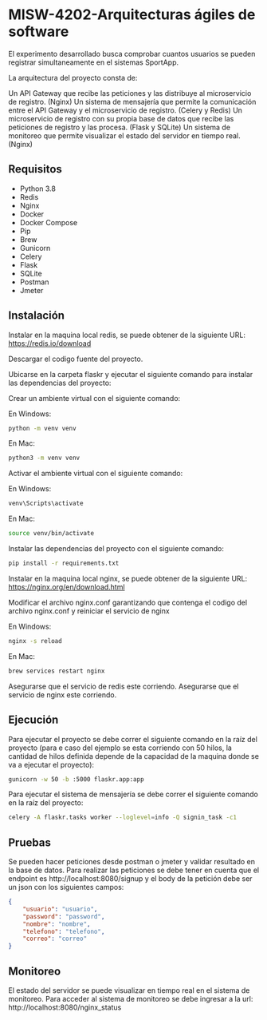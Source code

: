 # MISW-4202-Arquitecturas ágiles de software

El experimento desarrollado busca comprobar cuantos usuarios se pueden registrar simultaneamente en el sistemas SportApp.

La arquitectura del proyecto consta de:

Un API Gateway que recibe las peticiones y las distribuye al microservicio de registro. (Nginx)
Un sistema de mensajería que permite la comunicación entre el API Gateway y el microservicio de registro. (Celery y Redis)
Un microservicio de registro con su propia base de datos que recibe las peticiones de registro y las procesa. (Flask y SQLite)
Un sistema de monitoreo que permite visualizar el estado del servidor en tiempo real. (Nginx)

## Requisitos

- Python 3.8
- Redis
- Nginx
- Docker
- Docker Compose
- Pip
- Brew
- Gunicorn
- Celery
- Flask
- SQLite
- Postman
- Jmeter

## Instalación

Instalar en la maquina local redis, se puede obtener de la siguiente URL: https://redis.io/download

Descargar el codigo fuente del proyecto.

Ubicarse en la carpeta flaskr y ejecutar el siguiente comando para instalar las dependencias del proyecto:

Crear un ambiente virtual con el siguiente comando:

En Windows:
```bash
python -m venv venv
```

En Mac:
```bash
python3 -m venv venv
```

Activar el ambiente virtual con el siguiente comando:

En Windows:
```bash
venv\Scripts\activate
```

En Mac:
```bash
source venv/bin/activate
```

Instalar las dependencias del proyecto con el siguiente comando:

```bash
pip install -r requirements.txt
```

Instalar en la maquina local nginx, se puede obtener de la siguiente URL: https://nginx.org/en/download.html

Modificar el archivo nginx.conf garantizando que contenga el codigo del archivo nginx.conf y reiniciar el servicio de nginx

En Windows:
```bash
nginx -s reload
```

En Mac:
```bash
brew services restart nginx
```

Asegurarse que el servicio de redis este corriendo.
Asegurarse que el servicio de nginx este corriendo.

## Ejecución

Para ejecutar el proyecto se debe correr el siguiente comando en la raíz del proyecto (para e caso del ejemplo se esta corriendo con 50 hilos, la cantidad de hilos definida depende de la capacidad de la maquina donde se va a ejecutar el proyecto):

```bash
gunicorn -w 50 -b :5000 flaskr.app:app
```

Para ejecutar el sistema de mensajería se debe correr el siguiente comando en la raíz del proyecto:

```bash
celery -A flaskr.tasks worker --loglevel=info -Q signin_task -c1
```

## Pruebas

Se pueden hacer peticiones desde postman o jmeter y validar resultado en la base de datos. Para realizar las peticiones se debe tener en cuenta que el endpoint es http://localhost:8080/signup y el body de la petición debe ser un json con los siguientes campos:

```json
{
    "usuario": "usuario",
    "password": "password",
    "nombre": "nombre",
    "telefono": "telefono",
    "correo": "correo"
}
```

## Monitoreo

El estado del servidor se puede visualizar en tiempo real en el sistema de monitoreo. Para acceder al sistema de monitoreo se debe ingresar a la url: http://localhost:8080/nginx_status



